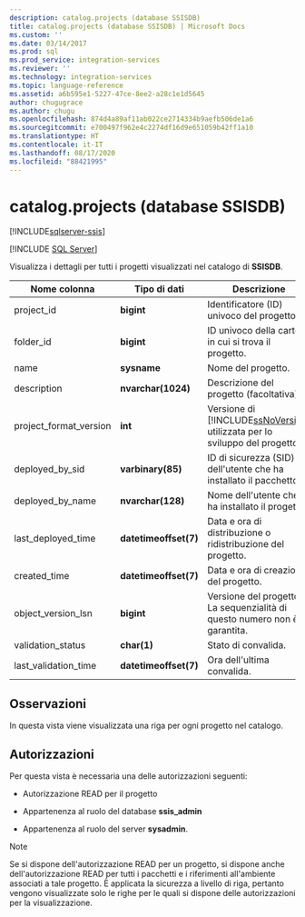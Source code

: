 ```yaml
---
description: catalog.projects (database SSISDB)
title: catalog.projects (database SSISDB) | Microsoft Docs
ms.custom: ''
ms.date: 03/14/2017
ms.prod: sql
ms.prod_service: integration-services
ms.reviewer: ''
ms.technology: integration-services
ms.topic: language-reference
ms.assetid: a6b595e1-5227-47ce-8ee2-a28c1e1d5645
author: chugugrace
ms.author: chugu
ms.openlocfilehash: 874d4a89af11ab022ce2714334b9aefb506de1a6
ms.sourcegitcommit: e700497f962e4c2274df16d9e651059b42ff1a10
ms.translationtype: HT
ms.contentlocale: it-IT
ms.lasthandoff: 08/17/2020
ms.locfileid: "88421995"
---
```

# <a name="catalogprojects-ssisdb-database"></a>catalog.projects (database SSISDB)

[!INCLUDE[sqlserver-ssis](../../includes/applies-to-version/sqlserver-ssis.md)]


[!INCLUDE [SQL Server](../../includes/applies-to-version/sqlserver.md)]

  Visualizza i dettagli per tutti i progetti visualizzati nel catalogo di **SSISDB**.  
  
|Nome colonna|Tipo di dati|Descrizione|  
|-----------------|---------------|-----------------|  
|project_id|**bigint**|Identificatore (ID) univoco del progetto.|  
|folder_id|**bigint**|ID univoco della cartella in cui si trova il progetto.|  
|name|**sysname**|Nome del progetto.|  
|description|**nvarchar(1024)**|Descrizione del progetto (facoltativa).|  
|project_format_version|**int**|Versione di [!INCLUDE[ssNoVersion](../../includes/ssnoversion-md.md)] utilizzata per lo sviluppo del progetto.|  
|deployed_by_sid|**varbinary(85)**|ID di sicurezza (SID) dell'utente che ha installato il pacchetto.|  
|deployed_by_name|**nvarchar(128)**|Nome dell'utente che ha installato il progetto.|  
|last_deployed_time|**datetimeoffset(7)**|Data e ora di distribuzione o ridistribuzione del progetto.|  
|created_time|**datetimeoffset(7)**|Data e ora di creazione del progetto.|  
|object_version_lsn|**bigint**|Versione del progetto. La sequenzialità di questo numero non è garantita.|  
|validation_status|**char(1)**|Stato di convalida.|  
|last_validation_time|**datetimeoffset(7)**|Ora dell'ultima convalida.|  
  
## <a name="remarks"></a>Osservazioni  
 In questa vista viene visualizzata una riga per ogni progetto nel catalogo.  
  
## <a name="permissions"></a>Autorizzazioni  
 Per questa vista è necessaria una delle autorizzazioni seguenti:  
  
-   Autorizzazione READ per il progetto  
  
-   Appartenenza al ruolo del database **ssis_admin**  
  
-   Appartenenza al ruolo del server **sysadmin**.  
  
> [!NOTE]  
>  Se si dispone dell'autorizzazione READ per un progetto, si dispone anche dell'autorizzazione READ per tutti i pacchetti e i riferimenti all'ambiente associati a tale progetto. È applicata la sicurezza a livello di riga, pertanto vengono visualizzate solo le righe per le quali si dispone delle autorizzazioni per la visualizzazione.  
  
  
